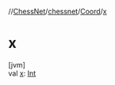 //[ChessNet](../../../index.md)/[chessnet](../index.md)/[Coord](index.md)/[x](x.md)

# x

[jvm]\
val [x](x.md): [Int](https://kotlinlang.org/api/latest/jvm/stdlib/kotlin/-int/index.html)
